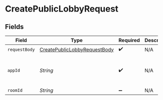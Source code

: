 # CreatePublicLobbyRequest


## Fields

| Field                                                                                   | Type                                                                                    | Required                                                                                | Description                                                                             | Example                                                                                 |
| --------------------------------------------------------------------------------------- | --------------------------------------------------------------------------------------- | --------------------------------------------------------------------------------------- | --------------------------------------------------------------------------------------- | --------------------------------------------------------------------------------------- |
| `requestBody`                                                                           | [CreatePublicLobbyRequestBody](../../models/operations/CreatePublicLobbyRequestBody.md) | :heavy_check_mark:                                                                      | N/A                                                                                     |                                                                                         |
| `appId`                                                                                 | *String*                                                                                | :heavy_check_mark:                                                                      | N/A                                                                                     | app-af469a92-5b45-4565-b3c4-b79878de67d2                                                |
| `roomId`                                                                                | *String*                                                                                | :heavy_minus_sign:                                                                      | N/A                                                                                     | 2swovpy1fnunu                                                                           |